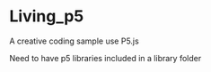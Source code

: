# Living_p5
A creative coding sample use P5.js

Need to have p5 libraries included in a library folder
